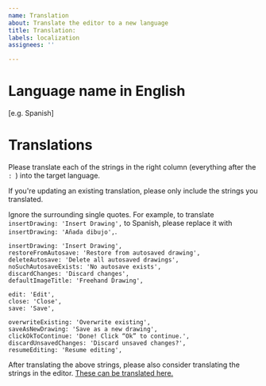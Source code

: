 ```yaml
---
name: Translation
about: Translate the editor to a new language
title: Translation: 
labels: localization
assignees: ''

---
```


# Language name in English
[e.g. Spanish]

# Translations
Please translate each of the strings in the right column (everything after the `: `) into the target language.

If you're updating an existing translation, please only include the strings you translated.

Ignore the surrounding single quotes. For example, to translate `insertDrawing: 'Insert Drawing',` to Spanish, please replace it with `insertDrawing: 'Añada dibujo',`.

	insertDrawing: 'Insert Drawing',
	restoreFromAutosave: 'Restore from autosaved drawing',
	deleteAutosave: 'Delete all autosaved drawings',
	noSuchAutosaveExists: 'No autosave exists',
	discardChanges: 'Discard changes',
	defaultImageTitle: 'Freehand Drawing',

	edit: 'Edit',
	close: 'Close',
	save: 'Save',

	overwriteExisting: 'Overwrite existing',
	saveAsNewDrawing: 'Save as a new drawing',
	clickOkToContinue: 'Done! Click “Ok” to continue.',
	discardUnsavedChanges: 'Discard unsaved changes?',
	resumeEditing: 'Resume editing',

After translating the above strings, please also consider translating the strings in the editor. [These can be translated here.](https://github.com/personalizedrefrigerator/js-draw/issues/new?assignees=&labels=localization&template=translation.md&title=)

<!--
 If you have development experience and are comfortable creating a pull request, please consider doing so — the translations can be added to ./src/localization.ts .
-->
